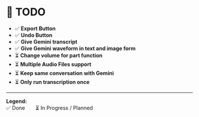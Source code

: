 # 📝 TODO

- ✅ **Export Button**
- ✅ **Undo Button**
- ✅ **Give Gemini transcript**
- ✅ **Give Gemini waveform in text and image form**
- ⏳ **Change volume for part function**
- ⏳ **Multiple Audio Files support**
- ⏳ **Keep same conversation with Gemini**
- ⏳ **Only run transcription once**

---

**Legend:**  
✅ Done  ⏳ In Progress / Planned